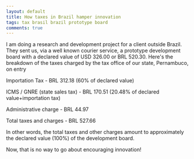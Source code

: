 ```yaml
---
layout: default
title: How taxes in Brazil hamper innovation
tags: tax brasil brazil prototype board
comments: true
---
```


I am doing a research and development project for a client outside Brazil. They sent us, via a well known courier service, a prototype development board with a declared value of USD 326.00 or BRL 520.30. Here's the breakdown of the taxes charged by the tax office of our state, Pernambuco, on entry

Importation Tax - BRL 312.18 (60% of declared value)

ICMS / GNRE (state sales tax) - BRL 170.51 (20.48% of declared value+importation tax)

Administrative charge - BRL 44.97

Total taxes and charges - BRL 527.66

In other words, the total taxes and other charges amount to approximately the declared value (100%) of the development board.

Now, that is no way to go about encouraging innovation!
